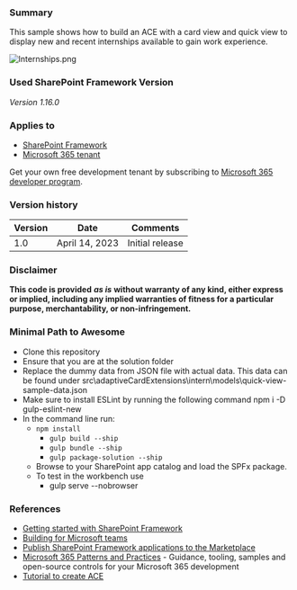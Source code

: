 ### Summary
This sample shows how to build an ACE with a card view and quick view to display new and recent internships available to gain work experience.

![Internships.png](./assets/Internships.gif)

### Used SharePoint Framework Version
*Version 1.16.0*

### Applies to
-   [SharePoint Framework](https://aka.ms/spfx)
-   [Microsoft 365 tenant](https://docs.microsoft.com/en-us/sharepoint/dev/spfx/set-up-your-developer-tenant)

Get your own free development tenant by subscribing to [Microsoft 365 developer program](http://aka.ms/o365devprogram).

### Version history

| **Version** | **Date** | **Comments** |
|--|--|--|
| 1.0  | April 14, 2023 | Initial release |

### Disclaimer
**This code is provided** _**as is**_ **without warranty of any kind, either express or implied, including any implied warranties of fitness for a particular purpose, merchantability, or non-infringement.**

### Minimal Path to Awesome
-   Clone this repository
-   Ensure that you are at the solution folder
-   Replace the dummy data from JSON file with actual data. This data can be found under src\adaptiveCardExtensions\intern\models\quick-view-sample-data.json
-   Make sure to install ESLint by running the following command npm i -D gulp-eslint-new
-   In the command line run:
    - `npm install`
      - `gulp build --ship`
      - `gulp bundle --ship`
      - `gulp package-solution --ship`
    - Browse to your SharePoint app catalog and load the SPFx package.
    - To test in the workbench use
        - gulp serve --nobrowser

### References

 - [Getting started with SharePoint Framework](https://docs.microsoft.com/en-us/sharepoint/dev/spfx/set-up-your-developer-tenant)
 - [Building for Microsoft teams](https://docs.microsoft.com/en-us/sharepoint/dev/spfx/build-for-teams-overview)
 - [Publish SharePoint Framework applications to the Marketplace](https://docs.microsoft.com/en-us/sharepoint/dev/spfx/publish-to-marketplace-overview)
 - [Microsoft 365 Patterns and Practices](https://aka.ms/m365pnp) - Guidance, tooling, samples and open-source controls for your Microsoft 365 development
 - [Tutorial to create ACE](https://docs.microsoft.com/en-us/sharepoint/dev/spfx/viva/get-started/build-first-sharepoint-adaptive-card-extension)